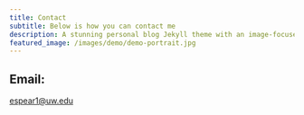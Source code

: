 ```yaml
---
title: Contact
subtitle: Below is how you can contact me
description: A stunning personal blog Jekyll theme with an image-focused design.
featured_image: /images/demo/demo-portrait.jpg
---
```


## Email:
espear1@uw.edu
